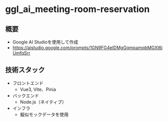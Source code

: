 # ggl_ai_meeting-room-reservation

## 概要

- Google AI Studioを使用して作成
- https://aistudio.google.com/prompts/1GN9FG4elDMgGqmpamqbMGXl6iUmfqSrr

## 技術スタック

- フロントエンド
  - Vue3, Vite、Pinia
- バックエンド
  - Node.js（ネイティブ）
- インフラ
  - 擬似モックデータを使用

